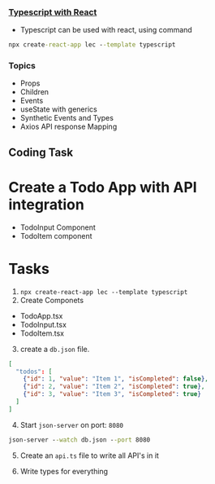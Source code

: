 ### [Typescript with React](https://www.typescriptlang.org/docs/handbook/react.html)

- Typescript can be used with react, using command

```cmd
npx create-react-app lec --template typescript
```

### Topics

- Props
- Children
- Events
- useState with generics
- Synthetic Events and Types
- Axios API response Mapping

## Coding Task

# Create a Todo App with API integration

- TodoInput Component
- TodoItem component

# Tasks

1. `npx create-react-app lec --template typescript`
2. Create Componets

- TodoApp.tsx
- TodoInput.tsx
- TodoItem.tsx

3. create a `db.json` file.

```json
[
  "todos": [
    {"id": 1, "value": "Item 1", "isCompleted": false},
    {"id": 2, "value": "Item 2", "isCompleted": true},
    {"id": 3, "value": "Item 3", "isCompleted": true}
  ]
]
```

4. Start `json-server` on port: `8080`

```cmd
json-server --watch db.json --port 8080
```

5. Create an `api.ts` file to write all API's in it

6. Write types for everything
